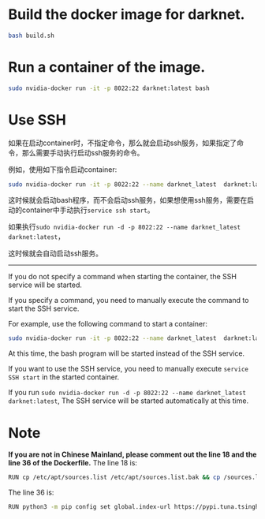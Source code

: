 # Build the docker image for darknet.
```bash
bash build.sh
```

# Run a container of the image.
```bash
sudo nvidia-docker run -it -p 8022:22 darknet:latest bash
```

# Use SSH
如果在启动container时，不指定命令，那么就会启动ssh服务，如果指定了命令，那么需要手动执行启动ssh服务的命令。

例如，使用如下指令启动container:
```bash
sudo nvidia-docker run -it -p 8022:22 --name darknet_latest  darknet:latest bash
```
这时候就会启动bash程序，而不会启动ssh服务，如果想使用ssh服务，需要在启动的container中手动执行`service ssh start`。

如果执行`sudo nvidia-docker run -d -p 8022:22 --name darknet_latest  darknet:latest`，

这时候就会自动启动ssh服务。

---

If you do not specify a command when starting the container, the SSH service will be started. 

If you specify a command, you need to manually execute the command to start the SSH service.

For example, use the following command to start a container:
```bash
sudo nvidia-docker run -it -p 8022:22 --name darknet_latest  darknet:latest bash
```
At this time, the bash program will be started instead of the SSH service. 

If you want to use the SSH service, you need to manually execute `service SSH start` in the started container.

If you run `sudo nvidia-docker run -d -p 8022:22 --name darknet_latest  darknet:latest`,
The SSH service will be started automatically at this time.

# Note
**If you are not in Chinese Mainland, please comment out the line 18 and the line 36 of the Dockerfile.**
The line 18 is:
```bash
RUN cp /etc/apt/sources.list /etc/apt/sources.list.bak && cp /sources.list /etc/apt/
```
The line 36 is:
```bash
RUN python3 -m pip config set global.index-url https://pypi.tuna.tsinghua.edu.cn/simple
```